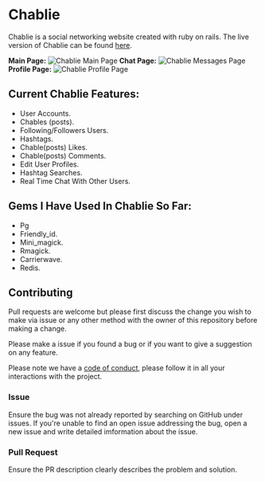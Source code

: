 # **Chablie**

Chablie is a social networking website created with ruby on rails. The live version of Chablie can be found [here](https://chablie.herokuapp.com).

**Main Page:**
![Chablie Main Page](https://res.cloudinary.com/areeba/image/upload/v1570274623/scrnli_10_5_2019_4-16-29_PM.png)
**Chat Page:**
![Chablie Messages Page](https://res.cloudinary.com/areeba/image/upload/v1570274623/scrnli_10_5_2019_4-22-30_PM.png)
**Profile Page:**
![Chablie Profile Page](https://res.cloudinary.com/areeba/image/upload/v1570274623/scrnli_10_5_2019_4-14-45_PM.png)

## Current Chablie Features:

+ User Accounts.
+ Chables (posts).
+ Following/Followers Users.
+ Hashtags.
+ Chable(posts) Likes.
+ Chable(posts) Comments.
+ Edit User Profiles.
+ Hashtag Searches.
+ Real Time Chat With Other Users.

## Gems I Have Used In Chablie So Far:

+ Pg
+ Friendly_id.
+ Mini_magick.
+ Rmagick.
+ Carrierwave.
+ Redis.

## **Contributing**

Pull requests are welcome but please first discuss the change you wish to make via issue or any other method with the owner of this repository before making a change.

Please make a issue if you found a bug or if you want to give a suggestion on any feature.

Please note we have a [code of conduct](https://github.com/ribaishtiaq/Chablie/blob/master/CODE_OF_CONDUCT.md), please follow it in all your interactions with the project.

### **Issue**

Ensure the bug was not already reported by searching on GitHub under issues. If you're unable to find an open issue addressing the bug, open a new issue and write detailed imformation about the issue.

### **Pull Request**

Ensure the PR description clearly describes the problem and solution.
